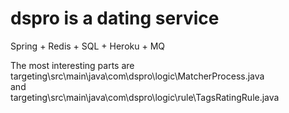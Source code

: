 # dspro is a dating service   
Spring + Redis + SQL + Heroku + MQ

The most interesting parts are   
targeting\src\main\java\com\dspro\logic\MatcherProcess.java   
and   
targeting\src\main\java\com\dspro\logic\rule\TagsRatingRule.java   
